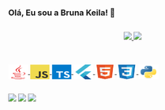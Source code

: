 ### Olá, Eu sou a Bruna Keila! 👋


##

<div align="center">
  <a href="https://github.com/brunaa-keila">
  <img height="140em"  src="https://github-readme-stats.vercel.app/api?username=brunaa-keila&show_icons=true&theme=radical&include_all_commits=true&count_private=true"/>
  <img height="140em" src="https://github-readme-stats.vercel.app/api/top-langs/?username=brunaa-keila&layout=compact&langs_count=7&theme=radical"/>
</div>
  
  ##
<div style="display: inline_block"><br>
  <img align="center" alt="bruna-Js" height="30" width="40" src="https://raw.githubusercontent.com/devicons/devicon/master/icons/java/java-plain.svg">
   <img align="center" alt="bruna-javas" height="30" width="40" src="https://raw.githubusercontent.com/devicons/devicon/master/icons/javascript/javascript-original.svg">
  <img align="center" alt="bruna-Ts" height="30" width="40" src="https://raw.githubusercontent.com/devicons/devicon/master/icons/typescript/typescript-plain.svg">
  <img align="center" alt="bruna-React" height="30" width="40" src="https://raw.githubusercontent.com/devicons/devicon/master/icons/flutter/flutter-original.svg">
  <img align="center" alt="bruna-HTML" height="30" width="40" src="https://raw.githubusercontent.com/devicons/devicon/master/icons/html5/html5-original.svg">
  <img align="center" alt="bruna-CSS" height="30" width="40" src="https://raw.githubusercontent.com/devicons/devicon/master/icons/css3/css3-original.svg">
  <img align="center" alt="bruna-Python" height="30" width="40" src="https://raw.githubusercontent.com/devicons/devicon/master/icons/python/python-original.svg">
 
</div>

##
<div> 
  <a href="https://instagram.com/ib.runa" target="_blank"><img src="https://img.shields.io/badge/-Instagram-%23E4405F?style=for-the-badge&logo=instagram&logoColor=white" target="_blank"></a>
  <a href = "mailto:brunakeilaoliveira@gmail.com"><img src="https://img.shields.io/badge/-Gmail-%23333?style=for-the-badge&logo=gmail&logoColor=white" target="_blank"></a>
  <a href="https://www.linkedin.com/in/bruna-keila-3253961bb/" target="_blank"><img src="https://img.shields.io/badge/-LinkedIn-%230077B5?style=for-the-badge&logo=linkedin&logoColor=white" target="_blank"></a> 
</div> 
